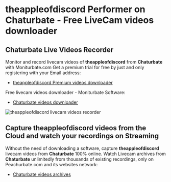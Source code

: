 # theappleofdiscord Performer on Chaturbate - Free LiveCam videos downloader

## Chaturbate Live Videos Recorder

Monitor and record livecam videos of **theappleofdiscord** from **Chaturbate** with Moniturbate.com
Get a premium trial for free by just and only registering with your Email address:
* [theappleofdiscord Premium videos downloader](https://moniturbate.com/request-demo-licence-key.html)

Free livecam videos downloader - Moniturbate Software:
* [Chaturbate videos downloader](https://moniturbate.com/moniturbate-download-software.html)

![theappleofdiscord livecam videos recorder](https://peachurnet.com/templates/moniturbate-software.png)


## Capture theappleofdiscord videos from the Cloud and watch your recordings on Streaming

Without the need of downloading a software, capture **theappleofdiscord** livecam videos from **Chaturbate** 100% online.
Watch Livecam archives from **Chaturbate** unlimitedly from thousands of existing recordings, only on Peachurbate.com and its websites network:
* [Chaturbate videos archives](https://peachurnet.com/)